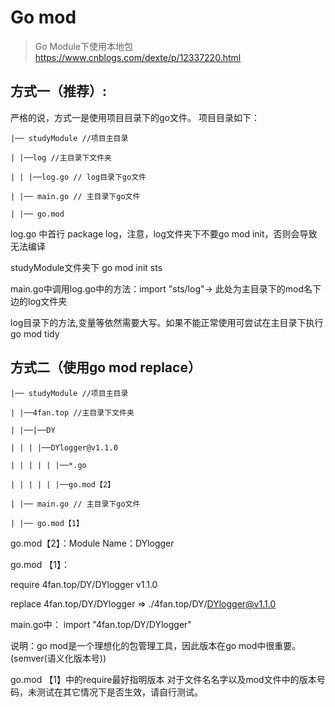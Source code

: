 # Go mod

> Go Module下使用本地包 https://www.cnblogs.com/dexte/p/12337220.html


## 方式一（推荐）:

严格的说，方式一是使用项目目录下的go文件。
项目目录如下：

```
|── studyModule //项目主目录

| |──log //主目录下文件夹

| | |──log.go // log目录下go文件

| |── main.go // 主目录下go文件

| |── go.mod

```

log.go 中首行 package log，注意，log文件夹下不要go mod init，否则会导致无法编译

studyModule文件夹下 go mod init sts

main.go中调用log.go中的方法：import "sts/log"-> 此处为主目录下的mod名下边的log文件夹

log目录下的方法,变量等依然需要大写。如果不能正常使用可尝试在主目录下执行go mod tidy


## 方式二（使用go mod replace）
```
|── studyModule //项目主目录

| |──4fan.top //主目录下文件夹

| |──|──DY

| | | |──DYlogger@v1.1.0

| | | | | |──*.go

| | | | | |──go.mod【2】

| |── main.go // 主目录下go文件

| |── go.mod【1】

```

go.mod【2】：Module Name：DYlogger

go.mod 【1】：

require 4fan.top/DY/DYlogger v1.1.0

replace 4fan.top/DY/DYlogger => ./4fan.top/DY/DYlogger@v1.1.0

main.go中： import "4fan.top/DY/DYlogger"

说明：go mod是一个理想化的包管理工具，因此版本在go mod中很重要。(semver(语义化版本号))

go.mod 【1】中的require最好指明版本 对于文件名名字以及mod文件中的版本号码，未测试在其它情况下是否生效，请自行测试。